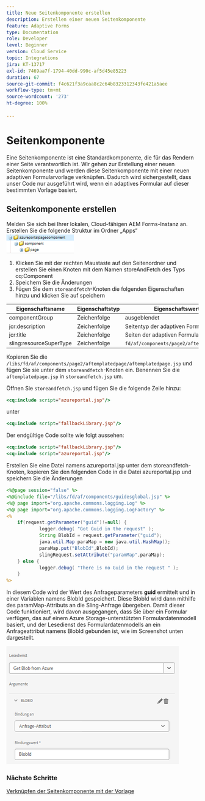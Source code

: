 ```yaml
---
title: Neue Seitenkomponente erstellen
description: Erstellen einer neuen Seitenkomponente
feature: Adaptive Forms
type: Documentation
role: Developer
level: Beginner
version: Cloud Service
topic: Integrations
jira: KT-13717
exl-id: 7469aa7f-1794-40dd-990c-af5d45e85223
duration: 67
source-git-commit: f4c621f3a9caa8c2c64b8323312343fe421a5aee
workflow-type: tm+mt
source-wordcount: '273'
ht-degree: 100%

---
```


# Seitenkomponente 

Eine Seitenkomponente ist eine Standardkomponente, die für das Rendern einer Seite verantwortlich ist. Wir gehen zur Erstellung einer neuen Seitenkomponente und werden diese Seitenkomponente mit einer neuen adaptiven Formularvorlage verknüpfen. Dadurch wird sichergestellt, dass unser Code nur ausgeführt wird, wenn ein adaptives Formular auf dieser bestimmten Vorlage basiert.

## Seitenkomponente erstellen

Melden Sie sich bei Ihrer lokalen, Cloud-fähigen AEM Forms-Instanz an. Erstellen Sie die folgende Struktur im Ordner „Apps“
![page-component](./assets/page-component1.png)

1. Klicken Sie mit der rechten Maustaste auf den Seitenordner und erstellen Sie einen Knoten mit dem Namen storeAndFetch des Typs cq:Component
1. Speichern Sie die Änderungen
1. Fügen Sie dem `storeandfetch`-Knoten die folgenden Eigenschaften hinzu und klicken Sie auf speichern

| **Eigenschaftsname** | **Eigenschaftstyp** | **Eigenschaftswert** |
|-------------------------|-------------------|----------------------------------------|
| componentGroup | Zeichenfolge | ausgeblendet |
| jcr:description | Zeichenfolge | Seitentyp der adaptiven Formularvorlage |
| jcr:title | Zeichenfolge | Seiten der adaptiven Formularvorlage |
| sling:resourceSuperType | Zeichenfolge | `fd/af/components/page2/aftemplatedpage` |

Kopieren Sie die `/libs/fd/af/components/page2/aftemplatedpage/aftemplatedpage.jsp` und fügen Sie sie unter dem `storeandfetch`-Knoten ein. Benennen Sie die `aftemplatedpage.jsp` in `storeandfetch.jsp` um.

Öffnen Sie `storeandfetch.jsp` und fügen Sie die folgende Zeile hinzu:

```jsp
<cq:include script="azureportal.jsp"/>
```

unter

```jsp
<cq:include script="fallbackLibrary.jsp"/>
```

Der endgültige Code sollte wie folgt aussehen:

```jsp
<cq:include script="fallbackLibrary.jsp"/>
<cq:include script="azureportal.jsp"/>
```

Erstellen Sie eine Datei namens azureportal.jsp unter dem storeandfetch-Knoten,
kopieren Sie den folgenden Code in die Datei azureportal.jsp und speichern Sie die Änderungen

```jsp
<%@page session="false" %>
<%@include file="/libs/fd/af/components/guidesglobal.jsp" %>
<%@ page import="org.apache.commons.logging.Log" %>
<%@ page import="org.apache.commons.logging.LogFactory" %>
<%
    if(request.getParameter("guid")!=null) {
            logger.debug( "Got Guid in the request" );
            String BlobId = request.getParameter("guid");
            java.util.Map paraMap = new java.util.HashMap();
            paraMap.put("BlobId",BlobId);
            slingRequest.setAttribute("paramMap",paraMap);
    } else {
            logger.debug( "There is no Guid in the request " );
    }            
%>
```

In diesem Code wird der Wert des Anfrageparameters **guid** ermittelt und in einer Variablen namens BlobId gespeichert. Diese BlobId wird dann mithilfe des paramMap-Attributs an die Sling-Anfrage übergeben. Damit dieser Code funktioniert, wird davon ausgegangen, dass Sie über ein Formular verfügen, das auf einem Azure Storage-unterstützten Formulardatenmodell basiert, und der Lesedienst des Formulardatenmodells an ein Anfrageattribut namens BlobId gebunden ist, wie im Screenshot unten dargestellt.

![fdm-request-attribute](./assets/fdm-request-attribute.png)

### Nächste Schritte

[Verknüpfen der Seitenkomponente mit der Vorlage](./associate-page-component.md)
